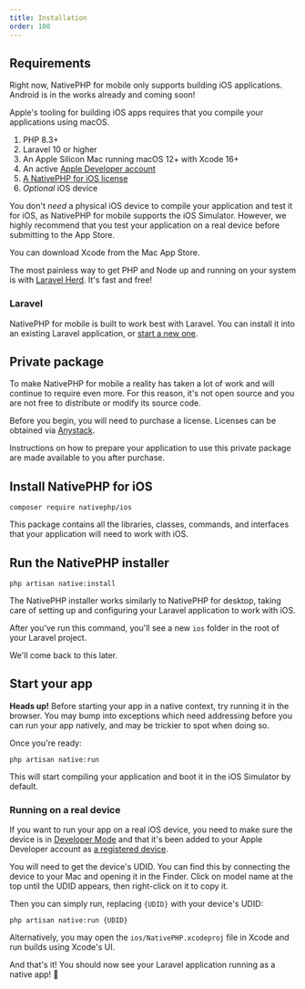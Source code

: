 ```yaml
---
title: Installation
order: 100
---
```


## Requirements

Right now, NativePHP for mobile only supports building iOS applications. Android is in the works already and coming soon!

Apple's tooling for building iOS apps requires that you compile your applications using macOS.

1. PHP 8.3+
2. Laravel 10 or higher
3. An Apple Silicon Mac running macOS 12+ with Xcode 16+
4. An active [Apple Developer account](https://developer.apple.com/)
5. [A NativePHP for iOS license](https://checkout.anystack.sh/nativephp-ios)
6. _Optional_ iOS device

You don't _need_ a physical iOS device to compile your application and test it for iOS, as NativePHP for mobile supports
the iOS Simulator. However, we highly recommend that you test your application on a real device before submitting to the
App Store.

You can download Xcode from the Mac App Store.

The most painless way to get PHP and Node up and running on your system is with
[Laravel Herd](https://herd.laravel.com). It's fast and free!

### Laravel

NativePHP for mobile is built to work best with Laravel. You can install it into an existing Laravel application, or
[start a new one](https://laravel.com/docs/installation).

## Private package

To make NativePHP for mobile a reality has taken a lot of work and will continue to require even more. For this reason,
it's not open source and you are not free to distribute or modify its source code.

Before you begin, you will need to purchase a license.
Licenses can be obtained via [Anystack](https://checkout.anystack.sh/nativephp-ios).

Instructions on how to prepare your application to use this private package are made available to you after purchase.

## Install NativePHP for iOS

```shell
composer require nativephp/ios
```

This package contains all the libraries, classes, commands, and interfaces that your application will need to work with
iOS.

## Run the NativePHP installer

```shell
php artisan native:install
```

The NativePHP installer works similarly to NativePHP for desktop, taking care of setting up and configuring your Laravel
application to work with iOS.

After you've run this command, you'll see a new `ios` folder in the root of your Laravel project.

We'll come back to this later.

## Start your app

**Heads up!** Before starting your app in a native context, try running it in the browser. You may bump into exceptions
which need addressing before you can run your app natively, and may be trickier to spot when doing so.

Once you're ready:

```shell
php artisan native:run
```

This will start compiling your application and boot it in the iOS Simulator by default.

### Running on a real device

If you want to run your app on a real iOS device, you need to make sure the device is in
[Developer Mode](https://developer.apple.com/documentation/xcode/enabling-developer-mode-on-a-device) and that it's
been added to your Apple Developer account as
[a registered device](https://developer.apple.com/account/resources/devices/list).

You will need to get the device's UDID. You can find this by connecting the device to your Mac and opening it in the
Finder. Click on model name at the top until the UDID appears, then right-click on it to copy it.

Then you can simply run, replacing `{UDID}` with your device's UDID:

```shell
php artisan native:run {UDID}
```

Alternatively, you may open the `ios/NativePHP.xcodeproj` file in Xcode and run builds using Xcode's UI.

And that's it! You should now see your Laravel application running as a native app! 🎉
